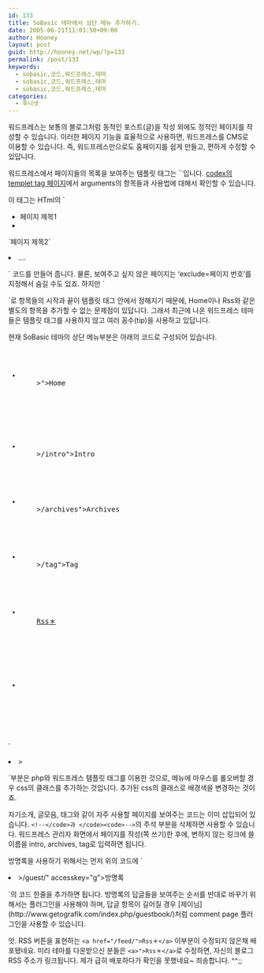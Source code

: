 ```yaml
---
id: 133
title: SoBasic 테마에서 상단 메뉴 추가하기.
date: 2005-06-21T11:03:50+09:00
author: Hooney
layout: post
guid: http://hooney.net/wp/?p=133
permalink: /post/133
keywords:
  - sobasic,코드,워드프레스,테마
  - sobasic,코드,워드프레스,테마
  - sobasic,코드,워드프레스,테마
categories:
  - 후니넷
---
```

워드프레스는 보통의 블로그처럼 동적인 포스트(글)을 작성 외에도 정적인 페이지를 작성할 수 있습니다. 이러한 페이지 기능을 효율적으로 사용하면, 워드프레스를 CMS로 이용할 수 있습니다. 즉, 워드프레스만으로도 홈페이지를 쉽게 만들고, 편하게 수정할 수 있답니다. 

워드프레스에서 페이지들의 목록을 보여주는 템플릿 태그는 ``입니다. [codex의 templet tag 페이지](http://codex.wordpress.org/Template_Tags/wp_list_pages)에서 arguments의 항목들과 사용법에 대해서 확인할 수 있습니다. 

이 태그는 HTml의 `</p>
<ul>
<li>페이지 제목1</li>
<li></li>
</ul>
<p>`페이지 제목2`</p>
<li>....</li>
<p>` 코드를 만들어 줍니다. 물론, 보여주고 싶지 않은 페이지는 &#8216;exclude=페이지 번호&#8217;를 지정해서 숨길 수도 있죠. 하지만 `</p>
<ul></ul>
<p>`로 항목들의 시작과 끝이 템플릿 태그 안에서 정해지기 때문에, Home이나 Rss와 같은 별도의 항목을 추가할 수 없는 문제점이 있답니다. 그래서 최근에 나온 워드프레스 테마들은 템플릿 태그를 사용하지 않고 여러 꽁수(tip)을 사용하고 있답니다.

현재 SoBasic 테마의 상단 메뉴부분은 아래의 코드로 구성되어 있습니다.

<pre><ul>
  <li>
    &gt;<a>"&gt;Home</a>
  </li>
  
  <!--여기서부터 주석처리 된 부분입니다.-->
  
  
  <li>
    &gt;<a>/intro"&gt;Intro</a>
  </li>
  
  
  <li>
    &gt;<a>/archives"&gt;Archives</a>
  </li>
  
  
  <li>
    &gt;<a>/tag"&gt;Tag</a>
  </li>
  
  
  <li>
    <a href="/feed/">Rss＊</a>
  </li>
  
  <!--여기까지 주석처리 된 부분입니다.-->
  
  
  <li>
    
  </li>
  
</ul>
</pre>

`</p>
<li>></li>
<p>`부분은 php와 워드프레스 템플릿 태그를 이용한 것으로, 메뉴에 마우스를 롤오버할 경우 css의 클래스를 추가하는 것입니다. 추가된 css의 클래스로 배경색을 변경하는 것이죠.

자기소개, 글모음, 태그와 같이 자주 사용할 페이지를 보여주는 코드는 이미 삽입되어 있습니다. `<!--</code>과 </code><code>-->`의 주석 부분을 삭제하면 사용할 수 있습니다. 워드프레스 관리자 화면에서 페이지를 작성(쪽 쓰기)한 후에, 변하지 않는 링크에 쓸 이름을 intro, archives, tag로 입력하면 됩니다. 

방명록을 사용하기 위해서는 먼저 위의 코드에 `</p>
<li>><a>/guest/" accesskey="g">방명록</a></li>
<p>`의 코드 한줄을 추가하면 됩니다. 방명록의 답글들을 보여주는 순서를 반대로 바꾸기 위해서는 플러그인을 사용해야 하며, 답글 항목이 길어질 경우 [제이님](http://www.getografik.com/index.php/guestbook/)처럼 comment page 플러그인을 사용할 수 있습니다.

<div>
  앗. RSS 버튼을 표현하는 <code>&lt;a href="/feed/">Rss＊&lt;/a></code> 이부분이 수정되지 않은채 배포됐네요. 미리 테마를 다운받으신 분들은 <code>&lt;a>"&gt;Rss＊&lt;/a></code>로 수정하면, 자신의 블로그 RSS 주소가 링크됩니다. 제가 급히 배포하다가 확인을 못했네요~ 죄송합니다. ^^;;
</div>